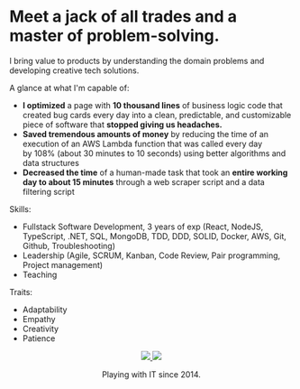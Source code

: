 # Meet a jack of all trades and a master of problem-solving.

I bring value to products by understanding the domain problems and developing creative tech solutions.

A glance at what I'm capable of:
- **I optimized** a page with **10 thousand lines** of business logic code that created bug cards every day into a clean, predictable, and customizable piece of software that **stopped giving us headaches.**
- **Saved tremendous amounts of money** by reducing the time of an execution of an AWS Lambda function that was called every day by 108% (about 30 minutes to 10 seconds) using better algorithms and data structures
- **Decreased the time** of a human-made task that took an **entire working day to about 15 minutes** through a web scraper script and a data filtering script

Skills:
- Fullstack Software Development, 3 years of exp (React, NodeJS, TypeScript, .NET, SQL, MongoDB, TDD, DDD, SOLID, Docker, AWS, Git, Github, Troubleshooting) 
- Leadership (Agile, SCRUM, Kanban, Code Review, Pair programming, Project management)
- Teaching

Traits: 
- Adaptability
- Empathy
- Creativity
- Patience

<p align="center">
  <a
    href="https://www.linkedin.com/in/mateusdnm/" 
    alt="LinkedIn"
    target="blank"
  >
    <img src="https://img.shields.io/badge/-LinkedIn-3755AF?style=flat&logo=Linkedin&logoColor=white" />
  </a>
  <a
    href="https://github.com/mdnm"
    alt="GitHub"
    target="blank"
  >
    <img src="https://img.shields.io/badge/-GitHub-989DAB?style=flat&logo=Github&logoColor=white" />
  </a>
</p>

<p align="center">
  Playing with IT since 2014.
</p>
